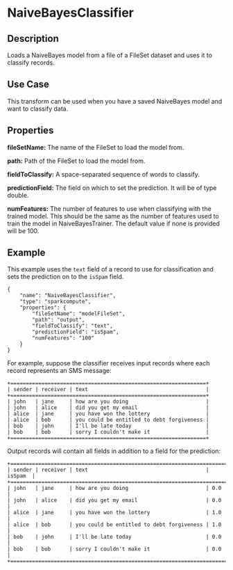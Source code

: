 # NaiveBayesClassifier


Description
-----------
Loads a NaiveBayes model from a file of a FileSet dataset and uses it to classify records.

Use Case
--------
This transform can be used when you have a saved NaiveBayes model and want to classify data.

Properties
----------
**fileSetName:** The name of the FileSet to load the model from.

**path:** Path of the FileSet to load the model from.

**fieldToClassify:** A space-separated sequence of words to classify.

**predictionField:** The field on which to set the prediction. It will be of type double.

**numFeatures:** The number of features to use when classifying with the trained model. This should be the same as
the number of features used to train the model in NaiveBayesTrainer. The default value if none is provided will be 100.


Example
-------
This example uses the ``text`` field of a record to use for classification and sets the prediction
on to the ``isSpam`` field.

    {
        "name": "NaiveBayesClassifier",
        "type": "sparkcompute",
        "properties": {
            "fileSetName": "modelFileSet",
            "path": "output",
            "fieldToClassify": "text",
            "predictionField": "isSpam",
            "numFeatures": "100"
        }
    }


For example, suppose the classifier receives input records where each record represents an SMS message:

    +===============================================================+
    | sender | receiver | text                                      |
    +===============================================================+
    | john   | jane     | how are you doing                         |
    | john   | alice    | did you get my email                      |
    | alice  | jane     | you have won the lottery                  |
    | alice  | bob      | you could be entitled to debt forgiveness |
    | bob    | john     | I'll be late today                        |
    | bob    | bob      | sorry I couldn't make it                  |
    +===============================================================+

Output records will contain all fields in addition to a field for the prediction:

    +=========================================================================+
    | sender | receiver | text                                      | isSpam  |
    +=========================================================================+
    | john   | jane     | how are you doing                         | 0.0     |
    | john   | alice    | did you get my email                      | 0.0     |
    | alice  | jane     | you have won the lottery                  | 1.0     |
    | alice  | bob      | you could be entitled to debt forgiveness | 1.0     |
    | bob    | john     | I'll be late today                        | 0.0     |
    | bob    | bob      | sorry I couldn't make it                  | 0.0     |
    +=========================================================================+

